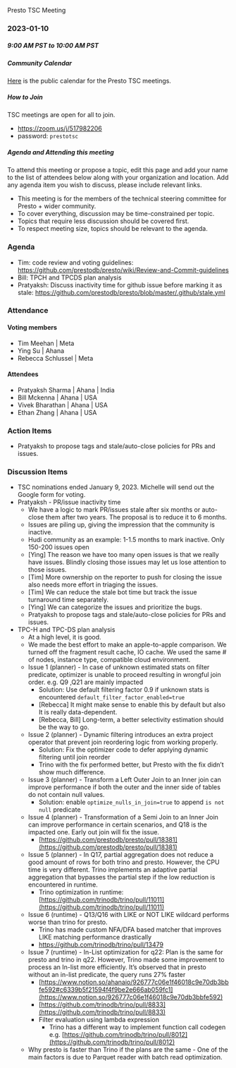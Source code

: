 Presto TSC Meeting

### 2023-01-10
##### 9:00 AM PST to 10:00 AM PST

##### Community Calendar

[Here](https://calendar.google.com/calendar/embed?src=linuxfoundation.org_vrjlva5b0u73ps75fvnv5sasi4%40group.calendar.google.com&ctz=America%2FChicago) is the public calendar for the Presto TSC meetings.

##### How to Join

TSC meetings are open for all to join.

* https://zoom.us/j/517982206
* password: `prestotsc`

##### Agenda and Attending this meeting

To attend this meeting or propose a topic, edit this page and add your name to the list of attendees below along with your organization and location. Add any agenda item you wish to discuss, please include relevant links.

* This meeting is for the members of the technical steering committee for Presto + wider community.
* To cover everything, discussion may be time-constrained per topic.
* Topics that require less discussion should be covered first.
* To respect meeting size, topics should be relevant to the agenda.

### Agenda
* Tim: code review and voting guidelines: https://github.com/prestodb/presto/wiki/Review-and-Commit-guidelines
* Bill: TPCH and TPCDS plan analysis
* Pratyaksh: Discuss inactivity time for github issue before marking it as stale: https://github.com/prestodb/presto/blob/master/.github/stale.yml

### Attendance
#### Voting members

* Tim Meehan | Meta
* Ying Su | Ahana
* Rebecca Schlussel | Meta

#### Attendees
* Pratyaksh Sharma | Ahana | India
* Bill Mckenna | Ahana | USA
* Vivek Bharathan | Ahana | USA
* Ethan Zhang | Ahana | USA

### Action Items
* Pratyaksh to propose tags and stale/auto-close policies for PRs and issues.

### Discussion Items
- TSC nominations ended January 9, 2023. Michelle will send out the Google form for voting.
- Pratyaksh - PR/issue inactivity time
    - We have a logic to mark PR/issues stale after six months or auto-close them after two years. The proposal is to reduce it to 6 months.
    - Issues are piling up, giving the impression that the community is inactive.
    - Hudi community as an example: 1-1.5 months to mark inactive. Only 150-200 issues open
    - [Ying] The reason we have too many open issues is that we really have issues. Blindly closing those issues may let us lose attention to those issues.
    - [Tim] More ownership on the reporter to push for closing the issue also needs more effort in triaging the issues.
    - [Tim] We can reduce the stale bot time but track the issue turnaround time separately.
    - [Ying] We can categorize the issues and prioritize the bugs.
    - Pratyaksh to propose tags and stale/auto-close policies for PRs and issues.
- TPC-H and TPC-DS plan analysis
    - At a high level, it is good.
    - We made the best effort to make an apple-to-apple comparison. We turned off the fragment result cache, IO cache. We used the same # of nodes, instance type, compatible cloud environment.
    - Issue 1 (planner) - In case of unknown estimated stats on filter predicate, optimizer is unable to proceed resulting in wrongful join order. e.g. Q9 ,Q21 are mainly impacted
        - Solution: Use default filtering factor 0.9 if unknown stats is encountered `default_filter_factor_enabled=true`
        - [Rebecca] It might make sense to enable this by default but also It is really data-dependent.
        - [Rebecca, Bill] Long-term, a better selectivity estimation should be the way to go.
    - Issue 2 (planner) - Dynamic filtering introduces an extra project operator that prevent join reordering logic from working properly.
        - Solution: Fix the optimizer code to defer applying dynamic filtering until join reorder
        - Trino with the fix performed better, but Presto with the fix didn’t show much difference.
    - Issue 3 (planner) - Transform a Left Outer Join to an Inner join can improve performance if both the outer and the inner side of tables do not contain null values.
        - Solution: enable `optimize_nulls_in_join=true` to append `is not null` predicate
    - Issue 4 (planner) - Transformation of a Semi Join to an Inner Join can improve performance in certain scenarios, and Q18 is the impacted one. Early out join will fix the issue.
        - [https://github.com/prestodb/presto/pull/18381](https://github.com/prestodb/presto/pull/18381)
    - Issue 5 (planner) - In Q17, partial aggregation does not reduce a good amount of rows for both trino and presto. However, the CPU time is very different. Trino implements an adaptive partial aggregation that bypasses the partial step if the low reduction is encountered in runtime.
        - Trino optimization in runtime: [https://github.com/trinodb/trino/pull/11011](https://github.com/trinodb/trino/pull/11011)
    - Issue 6 (runtime) - Q13/Q16 with LIKE or NOT LIKE wildcard performs worse than trino for presto.
        - Trino has made custom NFA/DFA based matcher that improves LIKE matching performance drastically
        - https://github.com/trinodb/trino/pull/13479
    - Issue 7 (runtime) - In-List optimization for q22: Plan is the same for presto and trino in q22. However, Trino made some improvement to process  an In-list more efficiently. It’s observed that in presto without an in-list predicate, the query runs 27% faster
        - [https://www.notion.so/ahanaio/926777c06e1f46018c9e70db3bbfe592#c6339b5f21594f4f9be2e666ab059fc1](https://www.notion.so/926777c06e1f46018c9e70db3bbfe592)
        - [https://github.com/trinodb/trino/pull/8833](https://github.com/trinodb/trino/pull/8833)
        - Filter evaluation using lambda expression
            - Trino has a different way to implement function call codegen e.g. [https://github.com/trinodb/trino/pull/8012](https://github.com/trinodb/trino/pull/8012)
    - Why presto is faster than Trino if the plans are the same - One of the main factors is due to Parquet reader with batch read optimization.
